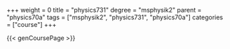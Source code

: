 +++
weight = 0
title = "physics731"
degree = "msphysik2"
parent = "physics70a"
tags = ["msphysik2", "physics731", "physics70a"]
categories = ["course"]
+++

{{< genCoursePage >}}
